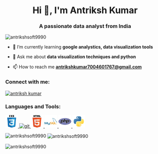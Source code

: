 <h1 align="center">Hi 👋, I'm Antriksh Kumar</h1>
<h3 align="center">A passionate data analyst from India</h3>

<p align="left"> <img src="https://komarev.com/ghpvc/?username=antrikshsoft9990&label=Profile%20views&color=0e75b6&style=flat" alt="antrikshsoft9990" /> </p>

- 🌱 I’m currently learning **google analystics, data visualization tools**

- 💬 Ask me about **data visualization techniques and python**

- 📫 How to reach me **antrikshkumar7004601767@gmail.com**

<h3 align="left">Connect with me:</h3>
<p align="left">
<a href="https://linkedin.com/in/antriksh kumar" target="blank"><img align="center" src="https://raw.githubusercontent.com/rahuldkjain/github-profile-readme-generator/master/src/images/icons/Social/linked-in-alt.svg" alt="antriksh kumar" height="30" width="40" /></a>
</p>

<h3 align="left">Languages and Tools:</h3>
<p align="left"> <a href="https://www.w3schools.com/css/" target="_blank" rel="noreferrer"> <img src="https://raw.githubusercontent.com/devicons/devicon/master/icons/css3/css3-original-wordmark.svg" alt="css3" width="40" height="40"/> </a> <a href="https://git-scm.com/" target="_blank" rel="noreferrer"> <img src="https://www.vectorlogo.zone/logos/git-scm/git-scm-icon.svg" alt="git" width="40" height="40"/> </a> <a href="https://www.w3.org/html/" target="_blank" rel="noreferrer"> <img src="https://raw.githubusercontent.com/devicons/devicon/master/icons/html5/html5-original-wordmark.svg" alt="html5" width="40" height="40"/> </a> <a href="https://www.mysql.com/" target="_blank" rel="noreferrer"> <img src="https://raw.githubusercontent.com/devicons/devicon/master/icons/mysql/mysql-original-wordmark.svg" alt="mysql" width="40" height="40"/> </a> <a href="https://www.php.net" target="_blank" rel="noreferrer"> <img src="https://raw.githubusercontent.com/devicons/devicon/master/icons/php/php-original.svg" alt="php" width="40" height="40"/> </a> <a href="https://www.python.org" target="_blank" rel="noreferrer"> <img src="https://raw.githubusercontent.com/devicons/devicon/master/icons/python/python-original.svg" alt="python" width="40" height="40"/> </a> </p>

<p><img align="left" src="https://github-readme-stats.vercel.app/api/top-langs?username=antrikshsoft9990&show_icons=true&locale=en&layout=compact" alt="antrikshsoft9990" /></p>

<p>&nbsp;<img align="center" src="https://github-readme-stats.vercel.app/api?username=antrikshsoft9990&show_icons=true&locale=en" alt="antrikshsoft9990" /></p>

<p><img align="center" src="https://github-readme-streak-stats.herokuapp.com/?user=antrikshsoft9990&" alt="antrikshsoft9990" /></p>

